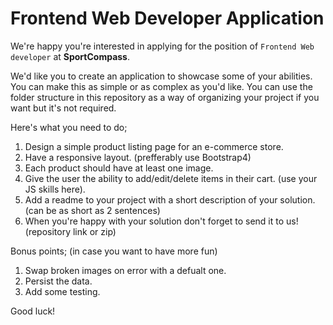 # Frontend Web Developer Application

We're happy you're interested in applying for the position of `Frontend Web developer` at **SportCompass**.

We'd like you to create an application to showcase some of your abilities. You can make this as simple or as complex as you'd like. You can use the folder structure in this repository as a way of organizing your project if you want but it's not required.

Here's what you need to do;

1. Design a simple product listing page for an e-commerce store.
2. Have a responsive layout. (prefferably use Bootstrap4)
3. Each product should have at least one image.
4. Give the user the ability to add/edit/delete items in their cart. (use your JS skills here).
5. Add a readme to your project with a short description of your solution. (can be as short as 2 sentences)
6. When you're happy with your solution don't forget to send it to us! (repository link or zip)

Bonus points; (in case you want to have more fun)

1. Swap broken images on error with a defualt one.
2. Persist the data.
3. Add some testing.


Good luck!

